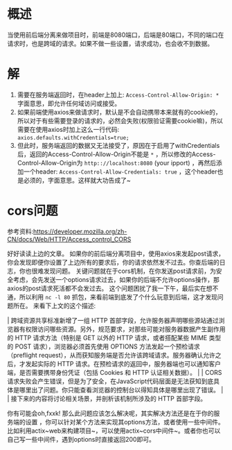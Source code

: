 概述
====

当使用前后端分离来做项目时，前端是8080端口，后端是80端口，不同的端口在请求时，也是跨域的请求。如果不做一些设置，请求成功，也会收不到数据。

解
==

1.  需要在服务端返回时，在header上加上: `Access-Control-Allow-Origin: *`
    字面意思，即允许任何域访问或接受。
2.  如果前端使用axios来做请求时，默认是不会自动携带本来就有的cookie的，所以对于有些需要登录的请求的，必然会失败(权限验证需要cookie嘛)，所以需要在使用axios时加上这么一行代码:
    `axios.defaults.withCredentials=true;`
3.  但此时，服务端返回的数据又无法接受了，原因在于启用了withCredentials后，返回的Access-Control-Allow-Origin不能是
    `*` ，所以修改的Access-Control-Allow-Origin为
    `http:://localhost:8080` (your ipport) ，再然后添加一个header:
    `Access-Control-Allow-Credentials: true`
    ，这个header也是必须的，字面意思。这样就大功告成了\~

cors问题
========

参考资料:<https://developer.mozilla.org/zh-CN/docs/Web/HTTP/Access_control_CORS>

好好读读上边的文章。
如果你的前后端分离项目中，使用axios来发起post请求，你会发现即便你设置了上边所有的要求后，你的请求依然发不过去。你查后端的日志，你也很难发现问题。
关键问题就在于cors机制，在你发送post请求前，为安全考虑，会先发送一个options请求过去，如果你的后端不允许options操作，那axios的post请求死活都不会发过去。
这个问题困扰了我一下午，最后实在想不通，所以利用 `nc -l 80`
抓包，来看前端到底发了个什么玩意到后端，这才发现问题所在。
来看下上文的这个描述:

| 跨域资源共享标准新增了一组 HTTP
  首部字段，允许服务器声明哪些源站通过浏览器有权限访问哪些资源。另外，规范要求，对那些可能对服务器数据产生副作用的
  HTTP 请求方法（特别是 GET 以外的 HTTP 请求，或者搭配某些 MIME 类型的
  POST 请求），浏览器必须首先使用 OPTIONS
  方法发起一个预检请求（preflight
  request），从而获知服务端是否允许该跨域请求。服务器确认允许之后，才发起实际的
  HTTP
  请求。在预检请求的返回中，服务器端也可以通知客户端，是否需要携带身份凭证（包括
  Cookies 和 HTTP 认证相关数据）。
| 
| CORS请求失败会产生错误，但是为了安全，在JavaScript代码层面是无法获知到底具体是哪里出了问题。你只能查看浏览器的控制台以得知具体是哪里出现了错误。
| 
| 接下来的内容将讨论相关场景，并剖析该机制所涉及的 HTTP 首部字段。

你有可能会oh,fxxk!
那么此问题应该怎么解决呢，其实解决方法还是在于你的服务端的设置
，你可以针对某个方法来实现其options方法，或者使用一些中间件。
比如利用actix~web来构建项目~，可以使用actix~cors中间件~。或者你也可以自己写一些中间件，遇到options时直接返回200即可。
